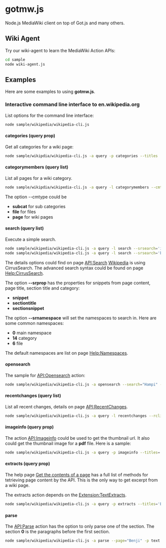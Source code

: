 # gotmw.js
Node.js MediaWiki client on top of Got.js and many others.

## Wiki Agent

Try our wiki-agent to learn the MediaWiki Action APIs:

```bash
cd sample
node wiki-agent.js
```

## Examples
Here are some examples to using **gotmw.js**.

### Interactive command line interface to en.wikipedia.org

List options for the command line interface:
```bash
node sample/wikipedia/wikipedia-cli.js
```

#### categories (query prop)

Get all categories for a wiki page:
```bash
node sample/wikipdia/wikipedia-cli.js -a query -p categories --titles 'UEFA Euro 2020'
```

#### categorymembers (query list)

List all pages for a wiki category.
```bash
node sample/wikipdia/wikipedia-cli.js -a query -l categorymembers --cmtitle 'Category:UEFA Euro 2020' --cmtype page --cmlimit 20
```
The option --cmtype could be

- **subcat** for sub categories
- **file** for files
- **page** for wiki pages

#### search (query list)

Execute a simple search.
```bash
node sample/wikipedia/wikipedia-cli.js -a query -l search --srsearch='intitle:Ava film'
node sample/wikipedia/wikipedia-cli.js -a query -l search --srsearch='benji' --srlimit=3 --srnamespace="6|14"
```

The details options could find on page [API:Search](https://www.mediawiki.org/wiki/API:Search)
[Wikipedia](https://www.wikipedia.org) is using CirrusSearch.
The advanced search syntax could be found on page [Help:CirrusSearch](https://www.mediawiki.org/wiki/Help:CirrusSearch).

The option **--srprop** has the properties for snippets from page content,
page title, section title and category:

- **snippet**
- **sectiontitle**
- **sectionsnippet**

The option **--srnamespace** will set the namespaces to search in.
Here are some common namespaces:

- **0** main namespace
- **14** category
- **6** file

The default namespaces are list on page [Help:Namespaces](https://www.mediawiki.org/wiki/Help:Namespaces).

#### opensearch

The sample for [API:Opensearch](https://www.mediawiki.org/wiki/API:Opensearch) action:
```bash
node sample/wikipedia/wikipedia-cli.js -a opensearch --search="Hampi" --limit=10 --namespace="0|6"
```

#### recentchanges (query list)

List all recent changes, details on page [API:RecentChanges](https://www.mediawiki.org/wiki/API:RecentChanges).
```bash
node sample/wikipedia/wikipedia-cli.js -a query -l recentchanges --rclimit=3
```

#### imageinfo (query prop)

The action [API:Imageinfo](https://www.mediawiki.org/wiki/API:Imageinfo) could be used to get the
thumbnail url. It also could get the thumbnail image for a **pdf** file.
Here is a sample:
```bash
node sample/wikipedia/wikipedia-cli.js -a query -p imageinfo --titles='File:JUA0680291.pdf' --iiprop="url|size" --iiurlwidth=120
```

#### extracts (query prop)

The help page [Get the contents of a page](https://www.mediawiki.org/wiki/API:Get_the_contents_of_a_page) has a full list of methods for tetrieving page content by the API.
This is the only way to get excerpt from a wiki page.

The extracts action depends on the [Extension:TextExtracts](https://www.mediawiki.org/wiki/Extension:TextExtracts).

```bash
node sample/wikipedia/wikipedia-cli.js -a query -p extracts --titles='Benji' --exchars=175 --explaintext=true
```

#### parse

The [API:Parse](https://www.mediawiki.org/wiki/API:Parsing_wikitext) action has the
option to only parse one of the section.
The section **0** is the paragraphs before the first section.

```bash
node sample/wikipedia/wikipedia-cli.js -a parse --page="Benji" -p text --section=0 --preview=true
```
